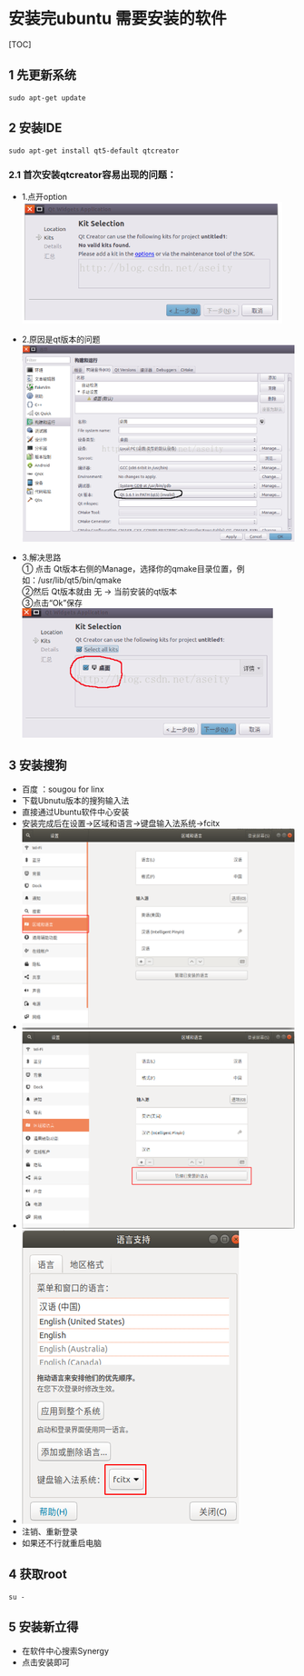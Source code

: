 # 安装完ubuntu 需要安装的软件

[TOC]

## 1 先更新系统  
```shell
sudo apt-get update
```
## 2 安装IDE  

```shell
sudo apt-get install qt5-default qtcreator
```
### 2.1 首次安装qtcreator容易出现的问题：  
* 1.点开option  
  ![011_4](./img/011_4.png)  

* 2.原因是qt版本的问题  
  ![011_5](./img/011_5.png)  

* 3.解决思路  
  ① 点击 Qt版本右侧的Manage，选择你的qmake目录位置，例如：/usr/lib/qt5/bin/qmake   
  ②然后 Qt版本就由 无 -> 当前安装的qt版本  
  ③点击“Ok”保存  
  ![011_6](./img/011_6.png)  
## 3 安装搜狗  
* 百度 ：sougou for linx  
* 下载Ubnutu版本的搜狗输入法  
* 直接通过Ubuntu软件中心安装  
* 安装完成后在设置->区域和语言->键盘输入法系统->fcitx  
* ![011_1](./img/011_1.png)  
* ![011_2](./img/011_2.png)  
* ![011_3](./img/011_3.png)  
* 注销、重新登录   
* 如果还不行就重启电脑    

## 4 获取root  
```shell
su - 
```
## 5 安装新立得  
* 在软件中心搜索Synergy  
* 点击安装即可  